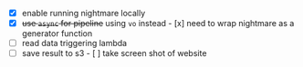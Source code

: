- [x] enable running nightmare locally
- [x] ~~use `async` for pipeline~~ using `vo` instead
      - [x] need to wrap nightmare as a generator function
- [ ] read data triggering lambda
- [ ] save result to s3
      - [ ] take screen shot of website
